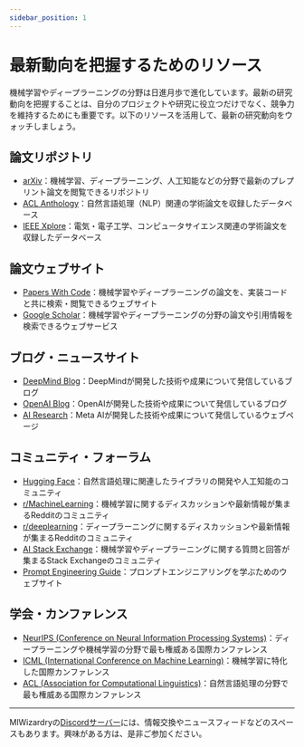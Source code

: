 ```yaml
---
sidebar_position: 1
---
```


# 最新動向を把握するためのリソース

機械学習やディープラーニングの分野は日進月歩で進化しています。最新の研究動向を把握することは、自分のプロジェクトや研究に役立つだけでなく、競争力を維持するためにも重要です。以下のリソースを活用して、最新の研究動向をウォッチしましょう。

## 論文リポジトリ

- [arXiv](https://arxiv.org/)：機械学習、ディープラーニング、人工知能などの分野で最新のプレプリント論文を閲覧できるリポジトリ
- [ACL Anthology](https://aclanthology.org/)：自然言語処理（NLP）関連の学術論文を収録したデータベース
- [IEEE Xplore](https://ieeexplore.ieee.org/Xplore/home.jsp)：電気・電子工学、コンピュータサイエンス関連の学術論文を収録したデータベース

## 論文ウェブサイト

- [Papers With Code](https://paperswithcode.com/)：機械学習やディープラーニングの論文を、実装コードと共に検索・閲覧できるウェブサイト
- [Google Scholar](https://scholar.google.com/)：機械学習やディープラーニングの分野の論文や引用情報を検索できるウェブサービス

## ブログ・ニュースサイト

- [DeepMind Blog](https://deepmind.com/blog)：DeepMindが開発した技術や成果について発信しているブログ
- [OpenAI Blog](https://openai.com/blog/)：OpenAIが開発した技術や成果について発信しているブログ
- [AI Research](https://ai.facebook.com/research/)：Meta AIが開発した技術や成果について発信しているウェブページ

## コミュニティ・フォーラム

- [Hugging Face](https://huggingface.co/)：自然言語処理に関連したライブラリの開発や人工知能のコミュニティ
- [r/MachineLearning](https://www.reddit.com/r/MachineLearning/)：機械学習に関するディスカッションや最新情報が集まるRedditのコミュニティ
- [r/deeplearning](https://www.reddit.com/r/deeplearning/)：ディープラーニングに関するディスカッションや最新情報が集まるRedditのコミュニティ
- [AI Stack Exchange](https://ai.stackexchange.com/)：機械学習やディープラーニングに関する質問と回答が集まるStack Exchangeのコミュニティ
- [Prompt Engineering Guide](https://www.promptingguide.ai/jp)：プロンプトエンジニアリングを学ぶためのウェブサイト

## 学会・カンファレンス

- [NeurIPS (Conference on Neural Information Processing Systems)](https://nips.cc/)：ディープラーニングや機械学習の分野で最も権威ある国際カンファレンス
- [ICML (International Conference on Machine Learning)](https://icml.cc/)：機械学習に特化した国際カンファレンス
- [ACL (Association for Computational Linguistics)](https://www.aclweb.org/)：自然言語処理の分野で最も権威ある国際カンファレンス


---

MlWizardryの[Discordサーバー](https://discord.gg/kU4VJGNdwX)には、情報交換やニュースフィードなどのスペースもあります。興味がある方は、是非ご参加ください。

